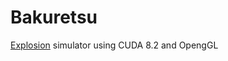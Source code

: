 # Bakuretsu

[Explosion](https://www.youtube.com/watch?v=T-4wu280zC4) simulator using CUDA 8.2 and OpengGL
